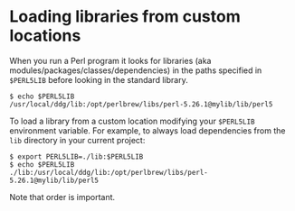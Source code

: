 # Loading libraries from custom locations

When you run a Perl program it looks for libraries (aka
modules/packages/classes/dependencies) in the paths specified in `$PERL5LIB`
before looking in the standard library.

    $ echo $PERL5LIB
    /usr/local/ddg/lib:/opt/perlbrew/libs/perl-5.26.1@mylib/lib/perl5

To load a library from a custom location modifying your `$PERL5LIB` environment
variable.  For example, to always load dependencies from the `lib` directory in
your current project:

    $ export PERL5LIB=./lib:$PERL5LIB
    $ echo $PERL5LIB
    ./lib:/usr/local/ddg/lib:/opt/perlbrew/libs/perl-5.26.1@mylib/lib/perl5

Note that order is important.
